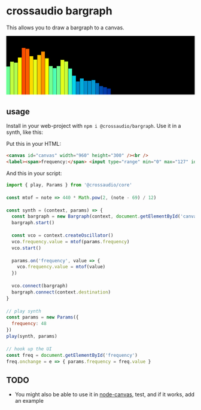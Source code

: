 # crossaudio bargraph

This allows you to draw a bargraph to a canvas.

![screenshot](./screenshot.png)

## usage

Install in your web-project with `npm i @crossaudio/bargraph`. Use it in a synth, like this:

Put this in your HTML:

```html
<canvas id="canvas" width="960" height="300" /><br />
<label><span>frequency:</span> <input type="range" min="0" max="127" id="frequency"></label>
```

And this in your script:

```js
import { play, Params } from '@crossaudio/core'

const mtof = note => 440 * Math.pow(2, (note - 69) / 12)

const synth = (context, params) => {
  const bargraph = new Bargraph(context, document.getElementById('canvas'))
  bargraph.start()

  const vco = context.createOscillator()
  vco.frequency.value = mtof(params.frequency)
  vco.start()

  params.on('frequency', value => {
    vco.frequency.value = mtof(value)
  })

  vco.connect(bargraph)
  bargraph.connect(context.destination)
}

// play synth
const params = new Params({
  frequency: 48
})
play(synth, params)

// hook up the UI
const freq = document.getElementById('frequency')
freq.onchange = e => { params.frequency = freq.value }
```

## TODO

- You might also be able to use it in [node-canvas](https://github.com/Automattic/node-canvas), test, and if it works, add an example
